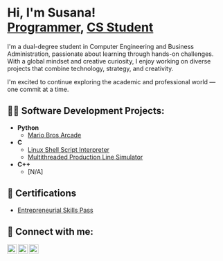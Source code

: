 <h1>
Hi, I'm Susana! 
<br/>
<a href="https://github.com/Susana-Ye">Programmer</a>, 
<a href="https://www.linkedin.com/in/susana-ye-zhan-655a28240">CS Student</a>
</h1>

I'm a dual-degree student in Computer Engineering and Business Administration, passionate about learning through hands-on challenges.
With a global mindset and creative curiosity, I enjoy working on diverse projects that combine technology, strategy, and creativity.

I'm excited to continue exploring the academic and professional world — one commit at a time.

<h2>👨‍💻 Software Development Projects:</h2>

- <b>Python</b>
  - [Mario Bros Arcade](https://github.com/Susana-Ye/MarioBrosArcade)
- <b>C</b>
  - [Linux Shell Script Interpreter](https://github.com/Susana-Ye/ShellScriptInterpreter)
  - [Multithreaded Production Line Simulator](https://github.com/Susana-Ye/FactoryManager)
- <b>C++</b>
  - [N/A]

<h2>📄 Certifications</h2>

- [Entrepreneurial Skills Pass](https://drive.google.com/file/d/1rLJYR43ndE62oZtjNGPFNJuOOVbUjbPR/view?usp=sharing)

<h2> 🤳 Connect with me:</h2>

[<img align="left" alt="SusanaYe | YouTube" width="22px" src="https://cdn.jsdelivr.net/npm/simple-icons@v3/icons/youtube.svg" />][youtube]
[<img align="left" alt="SusanaYe | LinkedIn" width="22px" src="https://cdn.jsdelivr.net/npm/simple-icons@v3/icons/linkedin.svg" />][linkedin]
[<img align="left" alt="SusanaYe | Instagram" width="22px" src="https://cdn.jsdelivr.net/npm/simple-icons@v3/icons/instagram.svg" />][instagram]

[youtube]: https://www.youtube.com/@susana_ye
[instagram]: https://www.instagram.com/susanayyz
[linkedin]: https://www.linkedin.com/in/susana-ye-zhan-655a28240

<!--
**Susana-Ye/Susana-Ye** is a ✨ _special_ ✨ repository because its `README.md` (this file) appears on your GitHub profile.

Here are some ideas to get you started:

- 🔭 I’m currently working on ...
- 🌱 I’m currently learning ...
- 👯 I’m looking to collaborate on ...
- 🤔 I’m looking for help with ...
- 💬 Ask me about ...
- 📫 How to reach me: ...
- 😄 Pronouns: ...
- ⚡ Fun fact: ...
-->
